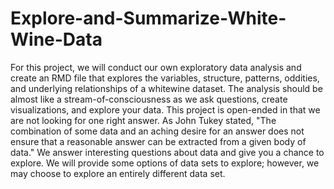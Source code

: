# Explore-and-Summarize-White-Wine-Data

For this project, we will conduct our own exploratory data analysis and create an RMD file that explores the variables, structure, patterns, oddities, and underlying relationships of a whitewine dataset.
The analysis should be almost like a stream-of-consciousness as we ask questions, create visualizations, and explore your data.
This project is open-ended in that we are not looking for one right answer. As John Tukey stated, "The combination of some data and an aching desire for an answer does not ensure that a reasonable answer can be extracted from a given body of data." We answer interesting questions about data and give you a chance to explore. We will provide some options of data sets to explore; however, we may choose to explore an entirely different data set.


